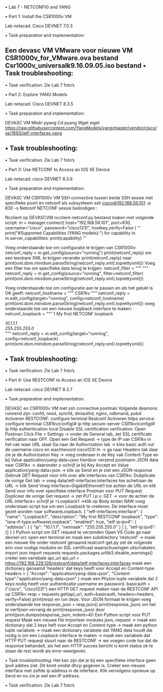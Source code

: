 • Lab 7 - NETCONFIG and YANG

• Part 1: Install the CSR1000v VM

Lab netacad: Cisco DEVNET 7.0.3

• Task preparation and implementation:

Een devasc VM
VMware voor nieuwe VM
CSR1000v_for_VMware.ova bestand
Csr1000v_universalk9.16.09.05.iso bestand
• Task troubleshooting:
-
• Task verification:
Zie Lab 7 foto’s


• Part 2: Explore YANG Models

Lab netacad: Cisco DEVNET 8.3.5

• Task preparation and implementation:

DEVASC VM
Mkdir pyang
Cd pyang
Wget wget https://raw.githubusercontent.com/YangModels/yang/master/vendor/cisco/xe/1693/ietf-interfaces.yang

• Task troubleshooting:
-
• Task verification:
Zie Lab 7 foto’s

• Part 3: Use NETCONF to Access an IOS XE Device

Lab netacad: cisco DEVNET 8.3.6

• Task preparation and implementation:

DEVASC VM
CSR1000v VM
SSH connective tussen beide
SSH sessie met specifieke poort en netconf als subsysteem
ssh cisco@192.168.56.101 -p 830 -s Netconf
NETCONF sessie beëindigen :
<rpc message-id="9999999" xmlns="urn:ietf:params:xml:ns:netconf:base:1.0">
<close-session />
</rpc>

Ncclient op DEVASCVM
ncclient-netconf.py bestand maken met volgende script:
m = manager.connect(
 host="192.168.56.101",
 port=830,
 username="cisco",
 password="cisco123!",
hostkey_verify=False
 ) ’’’
print("#Supported Capabilities (YANG models):")
for capability in m.server_capabilities:
 print(capability)
’’’

Voeg onderstaande toe om configuratie te krijgen van CSR1000v:
netconf_reply = m.get_config(source="running")
print(netconf_reply)
om een leesbare XML te krijgen verander 
print(netconf_reply) naar print(xml.dom.minidom.parseString(netconf_reply.xml).toprettyxml())
Voeg een filter toe om specifieke data terug te krijgen:
netconf_filter = """
<filter>
 <native xmlns="http://cisco.com/ns/yang/Cisco-IOS-XE-native" />
</filter>
"""
netconf_reply = m.get_config(source="running", filter=netconf_filter)
print(xml.dom.minidom.parseString(netconf_reply.xml).toprettyxml())

Voeg onderstaande toe om configuratie aan te passen en als het gelukt is OK geeft:
netconf_hostname = """
<config>
 <native xmlns="http://cisco.com/ns/yang/Cisco-IOS-XE-native">
    <hostname>CSR1kv</hostname>
 </native>
</config>
"""
netconf_reply = m.edit_config(target="running", config=netconf_hostname)
print(xml.dom.minidom.parseString(netconf_reply.xml).toprettyxml())
voeg onderstaande toe om een nieuwe loopback interface te maken:
netconf_loopback = """
<config>
 <native xmlns="http://cisco.com/ns/yang/Cisco-IOS-XE-native">
  <interface>
   <Loopback>
    <name>1</name>
    <description>My first NETCONF loopback</description>
    <ip>
     <address>
      <primary>
       <address>10.1.1.1</address>
       <mask>255.255.255.0</mask>
      </primary>
     </address>
    </ip>
   </Loopback>
  </interface>
 </native>
</config>
"""
netconf_reply = m.edit_config(target="running", config=netconf_loopback)
print(xml.dom.minidom.parseString(netconf_reply.xml).toprettyxml())

• Task troubleshooting:
-
• Task verification:
Zie Lab 7 foto’s


• Part 4: Use RESTCONF to Access an IOS XE Device

Lab netacad: cisco DEVNET 8.3.7

• Task preparation and implementation:

DEVASC en CSR1000v VM met ssh connective
postman
Volgende deamons runnend zijn: confd, nesd, syncfd, dmiauthd, nginx, ndbmand, pubd
Activeren RESTCONF: configure terminal
			Restconf
Activeren https service: configure terminal
CSR1kv(config)# ip http secure-server
CSR1kv(config)# ip http authentication local
Disable SSL certification verification:
 Open Postman Click File > Settings -> onder de General tab, zet SSL certificate verification naar OFF.
Open een Get Request -> type de IP van CSR1kv in het vak waar URL staat
Ga naar de Authorization tab -> kies basic auth vul de username cisco en wachtwoord cisco123! In -> ga naar Headers tab daar zie je de Authorization Key -> voeg onderaan in de Key vak Content-Type en bij Value application/yang-data+json hierdoor verzend postmann JSON data naar CSR1kv -> daaronder z-schrijf je bij Key Accept en Value application/yang-data+json -> klik op Send en je ziet een JSON response
Gebruik GET Request voor info over alle interfaces van CSR1kv:
Dubplicate de vorige Get tab -> voeg data/ietf-interfaces:interfaces toe achetraan de URL -> klik Send 
Voeg interface=GigabitEthernet1 toe achter de URL en klik Send voor info over specifieke interface
Postman voor PUT Request:
Dupliceer de vorige Get request -> zet PUT i.p.v. GET -> voor de achter de URL interface= schrijf je =Loopback1 ->klik op Body endan RAW voeg onderstaan script toe om een Loopback te creëeren. De interface moet gezet worden naar softwareLoopback.
{
      "ietf-interfaces:interface": {
         "name": "Loopback1",
      "description": "My first RESTCONF loopback",
      "type": "iana-if-type:softwareLoopback",
      "enabled": true,
      "ietf-ip:ipv4": {
          "address": [
 {
    "ip": "10.1.1.1",
                  "netmask": "255.255.255.0"
 	}
        ]
    },
    "ietf-ip:ipv6": {}
  }
} 
Python script om GET request te verzenden
Open VS Code ga naar devnet-src open een terminal en maak een subdirectory ‘restconf’ -> maak een nieuwe file onder restconf genaamd restconf-get.py zet de volgende erin voor nodige modules en SSL certificaat waarschuwingen uitschakelen.
import json
import requests
requests.packages.urllib3.disable_warnings()
creëer een variebale api_url
api_url = https://192.168.229.128/restconf/data/ietf-interfaces:interfaces
maak een dictionary genaamd ‘headers’ dat keys heeft voor Accept en Content-type.
headers = { "Accept": "application/yang-data+json",
 	      "Content-type":"application/yang-data+json"
 } maak een Phyton tuple variabele dat 2 keys nodig heeft voor authenticatie username en password.
basicauth = ("cisco", "cisco123!")
een HTTP GET request maken naar de RESTCONF API op CSR1kv
	resp = requests.get(api_url, auth=basicauth, headers=headers, verify=False)
	print(resp) en run deze.
Voor JSON formaat te krijgen voeg onderstaande toe
response_json = resp.json()
print(response_json)
om het te verfijnen vervang de print(response_json) door
print(json.dumps(response_json, indent=4))
Een Python script voor PUT request
Maak een nieuwe file
Importeer modules json, request -> maak een dictionary dat 2 keys heft voor Accept en Content-type -> maak een python tuple  variabele -> maak een dictionary variabele dat YANG data houdt die nodig is om een Loopback interface te maken -> maak een variabele dat HTTP PUT requeqt stuurt naar de RESTCONF -> we voegen code toe dat de response behandelt, als het een HTTP succes bericht is komt status ok te staan de rest wordt als error weergeven.

• Task troubleshooting:
Het kan zijn dat je bij een specifieke interface geen ipv4 addres ziet. Dit komt omdat dhcp gegeven is. Creëer een nieuwe interface met zelfde ip address in de interface. Klik vervolgens opnieuw op Send en nu zie je wel een IP address.

• Task verification:
Zie Lab 7 foto’s
